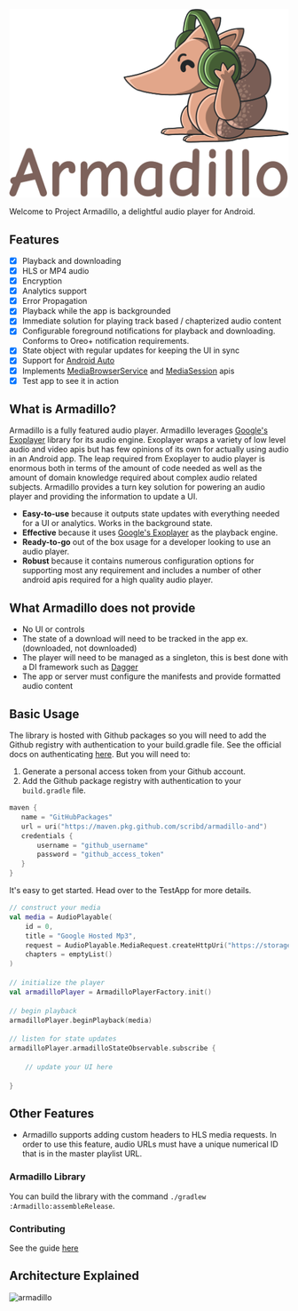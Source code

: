 ![](armadillo.png)

Welcome to Project Armadillo, a delightful audio player for Android.

## Features

- [x] Playback and downloading
- [x] HLS or MP4 audio
- [x] Encryption
- [x] Analytics support
- [x] Error Propagation
- [x] Playback while the app is backgrounded
- [x] Immediate solution for playing track based / chapterized audio content
- [x] Configurable foreground notifications for playback and downloading. Conforms to Oreo+ notification requirements.
- [x] State object with regular updates for keeping the UI in sync
- [x] Support for [Android Auto](https://developer.android.com/training/cars)
- [x] Implements [MediaBrowserService](https://developer.android.com/guide/topics/media-apps/audio-app/building-a-mediabrowserservice) and [MediaSession](https://developer.android.com/guide/topics/media-apps/working-with-a-media-session#init-session) apis
- [x] Test app to see it in action

## What is Armadillo?

Armadillo is a fully featured audio player. Armadillo leverages [Google's Exoplayer](https://github.com/google/ExoPlayer/) library for its audio engine. Exoplayer wraps a variety of low level audio and video apis but has few opinions of its own for actually using audio in an Android app. The leap required from Exoplayer to audio player is enormous both in terms of the amount of code needed as well as the amount of domain knowledge required about complex audio related subjects. Armadillo provides a turn key solution for powering an audio player and providing the information to update a UI.

- **Easy-to-use** because it outputs state updates with everything needed for a UI or analytics. Works in the background state.
- **Effective** because it uses [Google's Exoplayer](https://github.com/google/ExoPlayer/) as the playback engine.
- **Ready-to-go** out of the box usage for a developer looking to use an audio player.
- **Robust** because it contains numerous configuration options for supporting most any requirement and includes a number of other android apis required for a high quality audio player.

## What Armadillo does not provide

- No UI or controls
- The state of a download will need to be tracked in the app ex. (downloaded, not downloaded)
- The player will need to be managed as a singleton, this is best done with a DI framework such as [Dagger](https://dagger.dev/)
- The app or server must configure the manifests and provide formatted audio content


## Basic Usage

The library is hosted with Github packages so you will need to add the Github registry with authentication to your build.gradle file. See
 the official docs on authenticating 
 [here](https://docs.github.com/en/packages/working-with-a-github-packages-registry/working-with-the-gradle-registry#authenticating-to-github-packages). But you will need to:

1. Generate a personal access token from your Github account.
2. Add the Github package registry with authentication to your `build.gradle` file.

```kotlin
maven {
   name = "GitHubPackages"
   url = uri("https://maven.pkg.github.com/scribd/armadillo-and")
   credentials {
       username = "github_username"
       password = "github_access_token"
   }
}
```

It's easy to get started. Head over to the TestApp for more details.

```kotlin
// construct your media
val media = AudioPlayable(
    id = 0,
    title = "Google Hosted Mp3",
    request = AudioPlayable.MediaRequest.createHttpUri("https://storage.googleapis.com/exoplayer-test-media-0/play.mp3"),
    chapters = emptyList()
)

// initialize the player
val armadilloPlayer = ArmadilloPlayerFactory.init()

// begin playback
armadilloPlayer.beginPlayback(media)
        
// listen for state updates
armadilloPlayer.armadilloStateObservable.subscribe {
    
    // update your UI here

}
```

## Other Features
- Armadillo supports adding custom headers to HLS media requests. In order to use this feature, audio URLs must have a unique numerical ID
that is in the  master playlist URL.

### Armadillo Library
You can build the library with the command `./gradlew :Armadillo:assembleRelease`.

### Contributing
See the guide [here](https://github.com/scribd/armadillo/blob/main/CONTRIBUTING.md)

## Architecture Explained

![armadillo](armadillo_arch.png "Armadillo Architecture")
